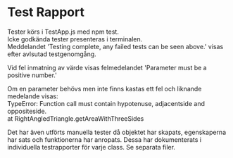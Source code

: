 # Test Rapport
Tester körs i TestApp.js med npm test.  
Icke godkända tester presenteras i terminalen.  
Meddelandet 'Testing complete, any failed tests can be seen above.' visas efter avlsutad testgenomgång.  

Vid fel inmatning av värde visas felmedelandet 'Parameter must be a positive number.'

Om en parameter behövs men inte finns kastas ett fel och liknande medelande visas:  
TypeError: Function call must contain hypotenuse, adjacentside and oppositeside.  
    at RightAngledTriangle.getAreaWithThreeSides 


Det har även utförts manuella tester då objektet har skapats, egenskaperna har sats och funktionerna har anropats. Dessa har dokumenterats i individuella testrapporter för varje class. Se separata filer.
